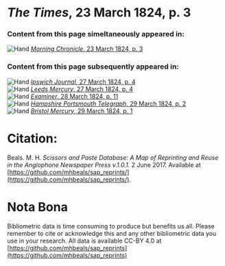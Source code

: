 # *The Times*, 23 March 1824, p. 3  
  
### Content from this page simeltaneously appeared in:  
![Hand](http://scissorsandpaste.net/wp-content/uploads/2017/06/smallhandpointer.png) [*Morning Chronicle*, 23 March 1824, p. 3](https://mhbeals.github.io/sap_html/Morning-Chronicle/Morning-Chronicle-23-March-1824-p-3)  
  
### Content from this page subsequently appeared in:  
![Hand](http://scissorsandpaste.net/wp-content/uploads/2017/06/smallhandpointer.png) [*Ipswich Journal*, 27 March 1824, p. 4](https://mhbeals.github.io/sap_html/Ipswich-Journal/Ipswich-Journal-27-March-1824-p-4)  
![Hand](http://scissorsandpaste.net/wp-content/uploads/2017/06/smallhandpointer.png) [*Leeds Mercury*, 27 March 1824, p. 4](https://mhbeals.github.io/sap_html/Leeds-Mercury/Leeds-Mercury-27-March-1824-p-4)  
![Hand](http://scissorsandpaste.net/wp-content/uploads/2017/06/smallhandpointer.png) [*Examiner*, 28 March 1824, p. 11](https://mhbeals.github.io/sap_html/Examiner/Examiner-28-March-1824-p-11)  
![Hand](http://scissorsandpaste.net/wp-content/uploads/2017/06/smallhandpointer.png) [*Hampshire Portsmouth Telegraph*, 29 March 1824, p. 2](https://mhbeals.github.io/sap_html/Hampshire-Portsmouth-Telegraph/Hampshire-Portsmouth-Telegraph-29-March-1824-p-2)  
![Hand](http://scissorsandpaste.net/wp-content/uploads/2017/06/smallhandpointer.png) [*Bristol Mercury*, 29 March 1824, p. 1](https://mhbeals.github.io/sap_html/Bristol-Mercury/Bristol-Mercury-29-March-1824-p-1)  


# Citation: 

Beals. M. H. *Scissors and Paste Database: A Map of Reprinting and Reuse in the Anglophone Newspaper Press v.1.0.1.* 2 June 2017. Available at [https://github.com/mhbeals/sap_reprints/](https://github.com/mhbeals/sap_reprints/). 

# Nota Bona

Bibliometric data is time consuming to produce but benefits us all. Please remember to cite or acknowledge this and any other bibliometric data you use in your research. All data is available CC-BY 4.0 at [https://github.com/mhbeals/sap_reprints](https://github.com/mhbeals/sap_reprints)